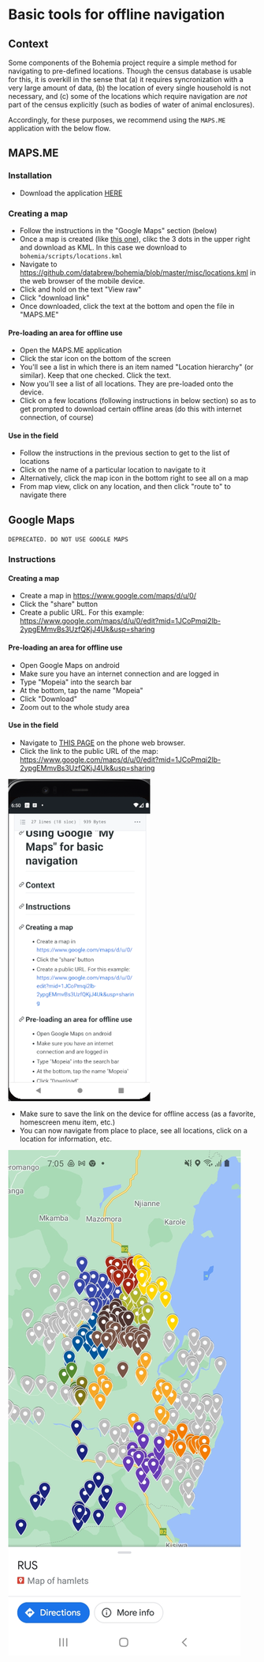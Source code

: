 # Basic tools for offline navigation

## Context

Some components of the Bohemia project require a simple method for navigating to pre-defined locations. Though the census database is usable for this, it is overkill in the sense that (a) it requires syncronization with a very large amount of data, (b) the location of every single household is not necessary, and (c) some of the locations which require navigation are _not_ part of the census explicitly (such as bodies of water of animal enclosures).

Accordingly, for these purposes, we recommend using the `MAPS.ME` application with the below flow.

## MAPS.ME

### Installation

- Download the application [HERE](https://play.google.com/store/apps/details?id=com.mapswithme.maps.pro&hl=en&gl=US)

### Creating a map

- Follow the instructions in the "Google Maps" section (below)
- Once a map is created (like [this one](https://www.google.com/maps/d/u/0/edit?mid=1JCoPmqi2lb-2ypgEMmvBs3UzfQKjJ4Uk)), clikc the 3 dots in the upper right and download as KML. In this case we download to `bohemia/scripts/locations.kml`
- Navigate to https://github.com/databrew/bohemia/blob/master/misc/locations.kml in the web browser of the mobile device.
- Click and hold on the text "View raw"
- Click "download link"
- Once downloaded, click the text at the bottom and open the file in "MAPS.ME"

#### Pre-loading an area for offline use

- Open the MAPS.ME application
- Click the star icon on the bottom of the screen  
- You'll see a list in which there is an item named "Location hierarchy" (or similar). Keep that one checked. Click the text.
- Now you'll see a list of all locations. They are pre-loaded onto the device.
- Click on a few locations (following instructions in below section) so as to get prompted to download certain offline areas (do this with internet connection, of course)

#### Use in the field

- Follow the instructions in the previous section to get to the list of locations
- Click on the name of a particular location to navigate to it
- Alternatively, click the map icon in the bottom right to see all on a map
- From map view, click on any location, and then click "route to" to navigate there


## Google Maps

`DEPRECATED. DO NOT USE GOOGLE MAPS`

### Instructions

#### Creating a map

- Create a map in https://www.google.com/maps/d/u/0/
- Click the "share" button
- Create a public URL. For this example: https://www.google.com/maps/d/u/0/edit?mid=1JCoPmqi2lb-2ypgEMmvBs3UzfQKjJ4Uk&usp=sharing

#### Pre-loading an area for offline use

- Open Google Maps on android
- Make sure you have an internet connection and are logged in
- Type "Mopeia" into the search bar
- At the bottom, tap the name "Mopeia"
- Click "Download"
- Zoom out to the whole study area



#### Use in the field

- Navigate to [THIS PAGE](https://github.com/databrew/bohemia/blob/master/guides/guide_google_maps.md) on the phone web browser.
- Click the link to the public URL of the map: https://www.google.com/maps/d/u/0/edit?mid=1JCoPmqi2lb-2ypgEMmvBs3UzfQKjJ4Uk&usp=sharing

![](img/google/2.png)


- Make sure to save the link on the device for offline access (as a favorite, homescreen menu item, etc.)
- You can now navigate from place to place, see all locations, click on a location for information, etc.


![](img/google/1.jpg)
